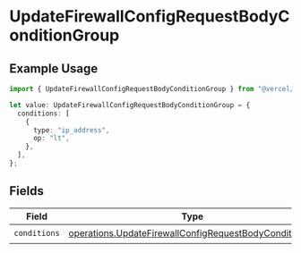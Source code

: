 # UpdateFirewallConfigRequestBodyConditionGroup

## Example Usage

```typescript
import { UpdateFirewallConfigRequestBodyConditionGroup } from "@vercel/sdk/models/operations/updatefirewallconfig.js";

let value: UpdateFirewallConfigRequestBodyConditionGroup = {
  conditions: [
    {
      type: "ip_address",
      op: "lt",
    },
  ],
};
```

## Fields

| Field                                                                                                                          | Type                                                                                                                           | Required                                                                                                                       | Description                                                                                                                    |
| ------------------------------------------------------------------------------------------------------------------------------ | ------------------------------------------------------------------------------------------------------------------------------ | ------------------------------------------------------------------------------------------------------------------------------ | ------------------------------------------------------------------------------------------------------------------------------ |
| `conditions`                                                                                                                   | [operations.UpdateFirewallConfigRequestBodyConditions](../../models/operations/updatefirewallconfigrequestbodyconditions.md)[] | :heavy_check_mark:                                                                                                             | N/A                                                                                                                            |